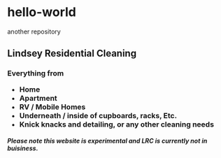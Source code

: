 # hello-world
another repository
<!DOCTYPE.html>
 <link rel="stylesheet" type="text/css" href="style.css">
<html>
<head>
<title>LRC</title>
<h2>
  <p>Lindsey Residential Cleaning</p>
</h2>
</head>
<body>
<h3>
  <p>Everything from</p>
<ul>
<li>Home</li>
<li> Apartment</li>
<li>RV / Mobile Homes</li>
<li>Underneath / inside of cupboards, racks, Etc.</li>
<li>Knick knacks and detailing, or any other cleaning needs</li>
</ul>
  </h3>
<h5>
<p>Please note this website is experimental and LRC is currently not in buisiness. </p>
</h5>
</body>
</html>
